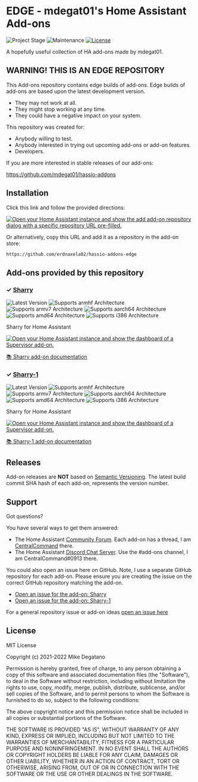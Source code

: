 # EDGE - mdegat01's Home Assistant Add-ons

![Project Stage][project-stage-shield]
![Maintenance][maintenance-shield]
[![License][license-shield]](LICENSE)

A hopefully useful collection of HA add-ons made by mdegat01.

## WARNING! THIS IS AN EDGE REPOSITORY

This Add-ons repository contains edge builds of add-ons. Edge
builds of add-ons are based upon the latest development version.

- They may not work at all.
- They might stop working at any time.
- They could have a negative impact on your system.

This repository was created for:

- Anybody willing to test.
- Anybody interested in trying out upcoming add-ons or add-on features.
- Developers.

If you are more interested in stable releases of our add-ons:

<https://github.com/mdegat01/hassio-addons>

## Installation

Click this link and follow the provided directions:

[![Open your Home Assistant instance and show the add add-on repository dialog
with a specific repository URL pre-filled.][add-repo-shield]][add-repo]

Or alternatively, copy this URL and add it as a repository in the add-on store:

```txt
https://github.com/erdnaxela02/hassio-addons-edge
```

## Add-ons provided by this repository

### &#10003; [Sharry][addon-sharry]

![Latest Version][sharry-version-shield]
![Supports armhf Architecture][sharry-armhf-shield]
![Supports armv7 Architecture][sharry-armv7-shield]
![Supports aarch64 Architecture][sharry-aarch64-shield]
![Supports amd64 Architecture][sharry-amd64-shield]
![Supports i386 Architecture][sharry-i386-shield]

Sharry for Home Assistant

[![Open your Home Assistant instance and show the dashboard of a Supervisor add-on.][add-addon-shield]][add-addon-sharry]

[:books: Sharry add-on documentation][addon-doc-sharry]

### &#10003; [Sharry-1][addon-sharry-1]

![Latest Version][sharry-1-version-shield]
![Supports armhf Architecture][sharry-1-armhf-shield]
![Supports armv7 Architecture][sharry-1-armv7-shield]
![Supports aarch64 Architecture][sharry-1-aarch64-shield]
![Supports amd64 Architecture][sharry-1-amd64-shield]
![Supports i386 Architecture][sharry-1-i386-shield]

Sharry for Home Assistant

[![Open your Home Assistant instance and show the dashboard of a Supervisor add-on.][add-addon-shield]][add-addon-sharry-1]

[:books: Sharry-1 add-on documentation][addon-doc-sharry-1]

## Releases

Add-on releases are **NOT** based on [Semantic Versioning][semver]. The latest
build commit SHA hash of each add-on, represents the version number.

## Support

Got questions?

You have several ways to get them answered:

- The Home Assistant [Community Forum][forum]. Each add-on has a thread, I am
  [CentralCommand][forum-centralcommand] there.
- The Home Assistant [Discord Chat Server][discord-ha]. Use the #add-ons channel,
  I am CentralCommand#0913 there.

You could also open an issue here on GitHub. Note, I use a separate
GitHub repository for each add-on. Please ensure you are creating the issue
on the correct GitHub repository matching the add-on.

- [Open an issue for the add-on: Sharry][sharry-issue]
- [Open an issue for the add-on: Sharry-1][sharry-1-issue]

For a general repository issue or add-on ideas [open an issue here][issue]

## License

MIT License

Copyright (c) 2021-2022 Mike Degatano

Permission is hereby granted, free of charge, to any person obtaining a copy
of this software and associated documentation files (the "Software"), to deal
in the Software without restriction, including without limitation the rights
to use, copy, modify, merge, publish, distribute, sublicense, and/or sell
copies of the Software, and to permit persons to whom the Software is
furnished to do so, subject to the following conditions:

The above copyright notice and this permission notice shall be included in all
copies or substantial portions of the Software.

THE SOFTWARE IS PROVIDED "AS IS", WITHOUT WARRANTY OF ANY KIND, EXPRESS OR
IMPLIED, INCLUDING BUT NOT LIMITED TO THE WARRANTIES OF MERCHANTABILITY,
FITNESS FOR A PARTICULAR PURPOSE AND NONINFRINGEMENT. IN NO EVENT SHALL THE
AUTHORS OR COPYRIGHT HOLDERS BE LIABLE FOR ANY CLAIM, DAMAGES OR OTHER
LIABILITY, WHETHER IN AN ACTION OF CONTRACT, TORT OR OTHERWISE, ARISING FROM,
OUT OF OR IN CONNECTION WITH THE SOFTWARE OR THE USE OR OTHER DEALINGS IN THE
SOFTWARE.

[addon-sharry]: https://github.com/erdnaxela02/addon-sharry/tree/eefb06a
[addon-doc-sharry]: https://github.com/erdnaxela02/addon-sharry/blob/eefb06a/README.md
[sharry-issue]: https://github.com/erdnaxela02/addon-sharry/issues
[sharry-version-shield]: https://img.shields.io/badge/version-eefb06a-yellow.svg
[add-addon-sharry]: https://my.home-assistant.io/redirect/supervisor_addon/?addon=7eb274d5_sharry
[sharry-aarch64-shield]: https://img.shields.io/badge/aarch64-yes-green.svg
[sharry-amd64-shield]: https://img.shields.io/badge/amd64-yes-green.svg
[sharry-armhf-shield]: https://img.shields.io/badge/armhf-no-red.svg
[sharry-armv7-shield]: https://img.shields.io/badge/armv7-no-red.svg
[sharry-i386-shield]: https://img.shields.io/badge/i386-no-red.svg
[addon-sharry-1]: https://github.com/erdnaxela02/addon-sharry-1/tree/v0.1.0
[addon-doc-sharry-1]: https://github.com/erdnaxela02/addon-sharry-1/blob/v0.1.0/README.md
[sharry-1-issue]: https://github.com/erdnaxela02/addon-sharry-1/issues
[sharry-1-version-shield]: https://img.shields.io/badge/version-v0.1.0-yellow.svg
[add-addon-sharry-1]: https://my.home-assistant.io/redirect/supervisor_addon/?addon=7eb274d5_sharry-1
[sharry-1-aarch64-shield]: https://img.shields.io/badge/aarch64-yes-green.svg
[sharry-1-amd64-shield]: https://img.shields.io/badge/amd64-yes-green.svg
[sharry-1-armhf-shield]: https://img.shields.io/badge/armhf-no-red.svg
[sharry-1-armv7-shield]: https://img.shields.io/badge/armv7-no-red.svg
[sharry-1-i386-shield]: https://img.shields.io/badge/i386-no-red.svg
[add-addon-shield]: https://my.home-assistant.io/badges/supervisor_addon.svg
[add-repo-shield]: https://my.home-assistant.io/badges/supervisor_add_addon_repository.svg
[add-repo]: https://my.home-assistant.io/redirect/supervisor_add_addon_repository/?repository_url=https%3A//github.com/erdnaxela02/hassio-addons-edge
[discord-ha]: https://discord.gg/c5DvZ4e
[forum-centralcommand]: https://community.home-assistant.io/u/CentralCommand/?u=CentralCommand
[forum-shield]: https://img.shields.io/badge/community-forum-brightgreen.svg
[forum]: https://community.home-assistant.io?u=CentralCommand
[mdegat01]: https://github.com/mdegat01
[issue]: https://github.com/erdnaxela02/hassio-addons-edge/issues
[license-shield]: https://img.shields.io/github/license/erdnaxela02/hassio-addons-edge.svg
[maintenance-shield]: https://img.shields.io/maintenance/yes/2022.svg
[project-stage-shield]: https://img.shields.io/badge/project%20stage-experimental-yellow.svg
[reddit]: https://reddit.com/r/homeassistant
[semver]: http://semver.org/spec/v2.0.0.html
[third-party-addons]: https://home-assistant.io/hassio/installing_third_party_addons/